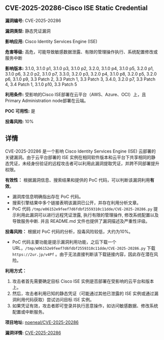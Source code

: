 ## CVE-2025-20286-Cisco ISE Static Credential

**漏洞编号:** CVE-2025-20286

**漏洞类型:** 静态凭证漏洞

**影响应用:** Cisco Identity Services Engine (ISE)

**危害等级:** 高危，可能导致敏感数据泄露、有限的管理操作执行、系统配置修改或服务中断

**影响版本:** 3.1.0, 3.1.0 p1, 3.1.0 p3, 3.1.0 p2, 3.2.0, 3.1.0 p4, 3.1.0 p5, 3.2.0 p1, 3.1.0 p6, 3.2.0 p2, 3.1.0 p7, 3.3.0, 3.2.0 p3, 3.2.0 p4, 3.1.0 p8, 3.2.0 p5, 3.2.0 p6, 3.1.0 p9, 3.3 Patch 2, 3.3 Patch 1, 3.3 Patch 3, 3.4.0, 3.2.0 p7, 3.3 Patch 4, 3.4 Patch 1, 3.1.0 p10, 3.3 Patch 5

**利用条件:** 受影响的Cisco ISE部署在云平台（AWS、Azure、OCI）上，且Primary Administration node部署在云端。

**POC 可用性:** 是

**投毒风险:** 10%

## 详情

CVE-2025-20286 是一个影响 Cisco Identity Services Engine (ISE) 云部署的关键漏洞。由于云平台部署的 ISE 实例在相同软件版本和云平台下共享相同的静态凭证，未经身份验证的远程攻击者可以利用此漏洞提取凭证，并跨不同部署提升权限。

**有效性：**
根据漏洞信息、搜索结果和提供的 PoC 代码，可以判断该漏洞利用**有效**。
* 漏洞库信息明确指出存在 PoC 代码。
* 搜索引擎结果中多个链接表明该漏洞已公开，并存在利用分析文章。
* PoC 代码 `/tmp/e06152e9feef7d6fdbf2559310c11dde/CVE-2025-20286.py` 提示利用此漏洞可以进行远程凭证泄露, 执行有限的管理操作, 修改系统配置以及导致服务中断. 并且 README.md 文件也提供了漏洞描述及严重性评级。

**投毒风险：**
根据对 PoC 代码的分析，投毒风险较低，大约为10%。
* PoC 代码主要功能是提示漏洞利用功能，之后下载一个URL，`/tmp/e06152e9feef7d6fdbf2559310c11dde/CVE-2025-20286.py` 下载 `https://2ur.jp/v4Pf` 。由于无法直接判断该下载链接内容，因此存在潜在风险。

**利用方式：**
1.  攻击者首先需要确定目标 Cisco ISE 实例是否部署在受影响的云平台和版本上。
2.  然后，攻击者利用已知的静态凭证（可能通过其他已泄露的 ISE 实例或通过漏洞利用代码获取）尝试访问目标 ISE 实例。
3.  如果凭证有效，攻击者即可登录并执行恶意操作，如访问敏感数据、修改系统配置或中断服务。

**项目地址:** [noeneal/CVE-2025-20286](https://github.com/noeneal/CVE-2025-20286)

**漏洞详情:** [CVE-2025-20286](https://nvd.nist.gov/vuln/detail/CVE-2025-20286)